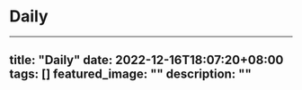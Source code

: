 # Daily

---
title: "Daily"
date: 2022-12-16T18:07:20+08:00
tags: []
featured_image: ""
description: ""
---

